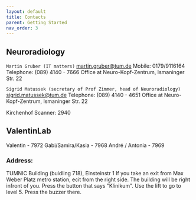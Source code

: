 ```yaml
---
layout: default
title: Contacts
parent: Getting Started
nav_order: 3
---
```


## Neuroradiology 

``Martin Gruber (IT matters)`` 
martin.gruber@tum.de 
Mobile: 0179/9116164 
Telephone: (089) 4140 - 7666 
Office at Neuro-Kopf-Zentrum, Ismaninger Str. 22 

``Sigrid Matussek (secretary of Prof Zimmer, head of Neuroradiology)`` 
sigrid.matussek@tum.de 
Telephone: (089) 4140 - 4651 
Office at Neuro-Kopf-Zentrum, Ismaninger Str. 22 


Kirchenhof Scanner: 2940 


## ValentinLab 

Valentin - 7972
Gabi/Samira/Kasia - 7968 
André / Antonia - 7969 



### Address: 
TUMNIC  Building (buidling 718), Einsteinstr 1 
If you take an exit from Max Weber Platz metro station, ecit from the right side. The building will be right infront of you.
Press the button that says "Klinikum". Use the lift to go to level 5. Press the buzzer there.
